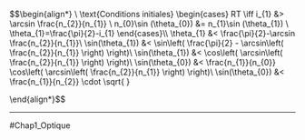 
$$\begin{align*} \\
\text{Conditions initiales}
\begin{cases}
    RT \iff i_{1} &> \arcsin \frac{n_{2}}{n_{1}} \\ n_{0}\sin (\theta_{0}) &= n_{1}\sin (\theta_{1}) \\ \theta_{1}=\frac{\pi}{2}-i_{1}
\end{cases}\\\\
\theta_{1} &< \frac{\pi}{2}-\arcsin \frac{n_{2}}{n_{1}}\\
\sin(\theta_{1}) &< \sin\left( \frac{\pi}{2} - \arcsin\left( \frac{n_{2}}{n_{1}} \right) \right)\\
\sin(\theta_{1}) &< \cos\left( \arcsin\left( \frac{n_{2}}{n_{1}} \right) \right)\\
\sin(\theta_{0}) &< \frac{n_{1}}{n_{0}} \cos\left( \arcsin\left( \frac{n_{2}}{n_{1}} \right) \right)\\
\sin(\theta_{0}) &< \frac{n_{1}}{n_{2}} \cdot \sqrt{  }

\end{align*}$$
___
#Chap1_Optique 